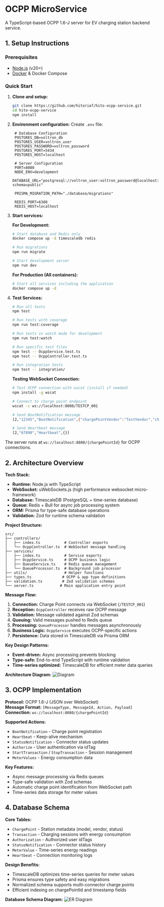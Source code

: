 # OCPP MicroService

A TypeScript-based OCPP 1.6-J server for EV charging station backend service.

## 1. Setup Instructions

### Prerequisites
- [Node.js](https://nodejs.org/) (v20+)
- [Docker](https://www.docker.com/products/docker-desktop/) & Docker Compose

### Quick Start

1. **Clone and setup:**
   ```bash
   git clone https://github.com/hitoriaf/hito-ocpp-service.git
   cd hito-ocpp-service
   npm install
   ```

2. **Environment configuration:**
   Create `.env` file:
   ```env
    # Database Configuration
    POSTGRES_DB=voltron_db
    POSTGRES_USER=voltron_user
    POSTGRES_PASSWORD=voltron_password
    POSTGRES_PORT=5434
    POSTGRES_HOST=localhost

    # Server Configuration
    PORT=8080
    NODE_ENV=development
    DATABASE_URL="postgresql://voltron_user:voltron_password@localhost:5434/voltron_db?schema=public"

    PRISMA_MIGRATION_PATH="./database/migrations"

    REDIS_PORT=6380
    REDIS_HOST=localhost
   ```

3. **Start services:**

   **For Development:**
   ```bash
   # Start database and Redis only
   docker compose up -d timescaledb redis
   
   # Run migrations
   npm run migrate
   
   # Start development server
   npm run dev
   ```

   **For Production (All containers):**
   ```bash
   # Start all services including the application
   docker compose up -d
   ```

4. **Test Services:**
   ```bash
   # Run all tests
   npm test
   
   # Run tests with coverage
   npm run test:coverage
   
   # Run tests in watch mode for development
   npm run test:watch
   
   # Run specific test files
   npm test -- OcppService.test.ts
   npm test -- OcppController.test.ts
   
   # Run integration tests
   npm test -- integration/
   ```

   **Testing WebSocket Connection:**
   ```bash
   # Test OCPP connection with wscat (install if needed)
   npm install -g wscat
   
   # Connect to charge point endpoint
   wscat -c ws://localhost:8080/TESTCP_001
   
   # Send BootNotification message
   [2,"12345","BootNotification",{"chargePointVendor":"TestVendor","chargePointModel":"TestModel"}]
   
   # Send Heartbeat message  
   [2,"67890","Heartbeat",{}]
   ```

The server runs at `ws://localhost:8080/{chargePointId}` for OCPP connections.

## 2. Architecture Overview

**Tech Stack:**
- **Runtime:** Node.js with TypeScript
- **WebSocket:** uWebSockets.js (high performance websocket micro-framework)
- **Database:** TimescaleDB (PostgreSQL + time-series database)
- **Queue:** Redis + Bull for async job processing system
- **ORM:** Prisma for type-safe database operations
- **Validation:** Zod for runtime schema validation

**Project Structure:**
```
src/
├── controllers/
│   ├── index.ts           # Controller exports
│   └── OcppController.ts  # WebSocket message handling
├── services/
│   ├── index.ts           # Service exports  
│   ├── OcppService.ts     # OCPP business logic
│   ├── QueueService.ts    # Redis queue management
│   └── QueueProcessor.ts  # Background job processor
├── utils/                 # Helper functions
├── types.ts              # OCPP & app type definitions
├── validation.ts         # Zod validation schemas
└── server.ts            # Main application entry point
```

**Message Flow:**
1. **Connection:** Charge Point connects via WebSocket (`/TESTCP_001`)
2. **Reception:** `OcppController` receives raw OCPP message
3. **Validation:** Message validated against Zod schemas
4. **Queuing:** Valid messages pushed to Redis queue
5. **Processing:** `QueueProcessor` handles messages asynchronously
6. **Business Logic:** `OcppService` executes OCPP-specific actions
7. **Persistence:** Data stored in TimescaleDB via Prisma ORM

**Key Design Patterns:**
- **Event-driven:** Async processing prevents blocking
- **Type-safe:** End-to-end TypeScript with runtime validation
- **Time-series optimized:** TimescaleDB for efficient meter data queries

**Architecture Diagram:**
![Diagram](architecture.jpg)

## 3. OCPP Implementation

**Protocol:** OCPP 1.6-J (JSON over WebSocket)  
**Message Format:** `[MessageType, MessageId, Action, Payload]`  
**Connection:** `ws://localhost:8080/{chargePointId}`

**Supported Actions:**
- `BootNotification` - Charge point registration
- `Heartbeat` - Keep-alive mechanism  
- `StatusNotification` - Connector status updates
- `Authorize` - User authentication via idTag
- `StartTransaction` / `StopTransaction` - Session management
- `MeterValues` - Energy consumption data

**Key Features:**
- Async message processing via Redis queues
- Type-safe validation with Zod schemas
- Automatic charge point identification from WebSocket path
- Time-series data storage for meter values

## 4. Database Schema

**Core Tables:**
- `ChargePoint` - Station metadata (model, vendor, status)
- `Transaction` - Charging sessions with energy consumption
- `Authorization` - Authorized user idTags
- `StatusNotification` - Connector status history
- `MeterValue` - Time-series energy readings
- `Heartbeat` - Connection monitoring logs

**Design Benefits:**
- TimescaleDB optimizes time-series queries for meter values
- Prisma ensures type safety and easy migrations
- Normalized schema supports multi-connector charge points
- Efficient indexing on chargePointId and timestamp fields

**Database Schema Diagram:**
![ER Diagram](voltron_db.png)